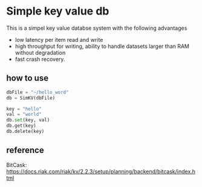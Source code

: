 # Simple key value db
This is a simpel key value databse system with the following advantages 

- low latency per item read and write
- high throughput for writing, ability to handle datasets larger than RAM without degradation 
- fast crash recovery.


## how to use 
```python
dbFile = "~/hello_word"
db = SimKV(dbFile)

key = "hello"
val = "world"
db.set(key, val)
db.get(key)
db.delete(key)
```

## reference 
 

BitCask: https://docs.riak.com/riak/kv/2.2.3/setup/planning/backend/bitcask/index.html

